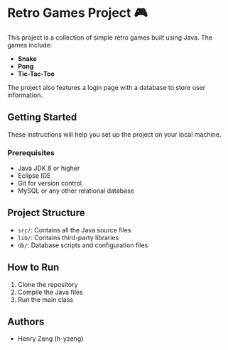 # Retro Games Project 🎮

This project is a collection of simple retro games built using Java. The games include:

- **Snake**
- **Pong**
- **Tic-Tac-Toe**

The project also features a login page with a database to store user information.

## Getting Started

These instructions will help you set up the project on your local machine.

### Prerequisites

- Java JDK 8 or higher
- Eclipse IDE
- Git for version control
- MySQL or any other relational database

## Project Structure

- `src/`: Contains all the Java source files
- `lib/`: Contains third-party libraries
- `db/`: Database scripts and configuration files

## How to Run

1. Clone the repository
2. Compile the Java files
3. Run the main class

## Authors

- Henry Zeng (h-yzeng)
